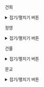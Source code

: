 건희

<details>
<summary>접기/펼치기 버튼</summary>


</details>    

정영

<details>
<summary>접기/펼치기 버튼</summary>


</details>    

건률

<details>
<summary>접기/펼치기 버튼</summary>
<br>
최장시간 
  
  테스트 19 〉	통과 (0.45ms, 10.3MB)
  
``` python

def findUV(ss):
    count = 0
    for i in range(len(ss)) :
        if ss[i] == '(' :
            count += 1
        elif ss[i] == ')' :
            count -= 1
        
        if count == 0 :
            return ss[:i+1],ss[i+1:]
    return '',''
        
def isRight(ss):
    count = 0
    for char in ss:
        if char == '(' :
            count += 1
        elif char == ')' :
            count -= 1
        if count < 0 :
            return False
    return True


def find(p):
    result = ''
    if p == '' :return ''
    UV = findUV(p)
    if not isRight(UV[0]):
        mm = {'(' : ')' , ')' : '('}
        result = '('
        result += find(UV[1])
        result += ')'
        # 괄호 뒤집기가 문자열의 순서를 뒤집는게 아니라 
        # ( -> )로 , ) -> ( 로 바꾸라는 뜻이었음...
        result += ''.join([mm[char] for char in UV[0][1:-1]])
    else :
        result = UV[0]
        result += find(UV[1])
    return result

def solution(p):
    answer = find(p)
    return answer
                    
```

</details>    

문교

<details>
<summary>접기/펼치기 버튼</summary>


</details>    
